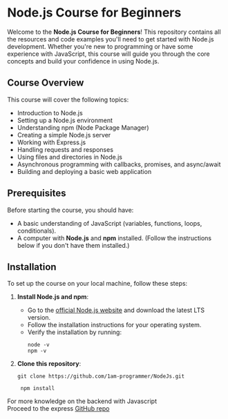# Node.js Course for Beginners

Welcome to the **Node.js Course for Beginners**! This repository contains all the resources and code examples you'll need to get started with Node.js development.
 Whether you're new to programming or have some experience with JavaScript, this course will guide you through the core concepts and build your confidence in using Node.js.

## Course Overview

This course will cover the following topics:

- Introduction to Node.js
- Setting up a Node.js environment
- Understanding npm (Node Package Manager)
- Creating a simple Node.js server
- Working with Express.js
- Handling requests and responses
- Using files and directories in Node.js
- Asynchronous programming with callbacks, promises, and async/await
- Building and deploying a basic web application

## Prerequisites

Before starting the course, you should have:

- A basic understanding of JavaScript (variables, functions, loops, conditionals).
- A computer with **Node.js** and **npm** installed. (Follow the instructions below if you don't have them installed.)

## Installation

To set up the course on your local machine, follow these steps:

1. **Install Node.js and npm**:
   - Go to the [official Node.js website](https://nodejs.org/en/) and download the latest LTS version.
   - Follow the installation instructions for your operating system.
   - Verify the installation by running:
     ```
     node -v
     npm -v
     ```

2. **Clone this repository**:
   ```
   git clone https://github.com/1am-programmer/NodeJs.git
   ```

   
   ```
    npm install
   ```

For more knowledge on the backend with Javascript  
Proceed to the express [GitHub repo](https://github.com/1am-programmer/ExpressJS)     


